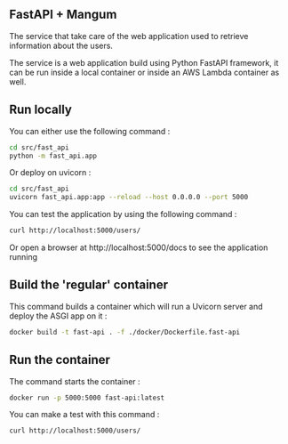 ## FastAPI + Mangum

The service that take care of the web application used to retrieve information about the users.

The service is a web application build using Python FastAPI framework,
it can be run inside a local container or inside an AWS Lambda container as well.

## Run locally

You can either use the following command :

```bash
cd src/fast_api
python -m fast_api.app
```

Or deploy on uvicorn :

```bash
cd src/fast_api
uvicorn fast_api.app:app --reload --host 0.0.0.0 --port 5000
```

You can test the application by using the following command :

```bash
curl http://localhost:5000/users/
```

Or open a browser at http://localhost:5000/docs to see the application running

## Build the 'regular' container

This command builds a container which will run a Uvicorn server and deploy the ASGI app on it :

```bash
docker build -t fast-api . -f ./docker/Dockerfile.fast-api
```

## Run the container

The command starts the container :

```bash
docker run -p 5000:5000 fast-api:latest
```

You can make a test with this command :

```bash
curl http://localhost:5000/users/
```
